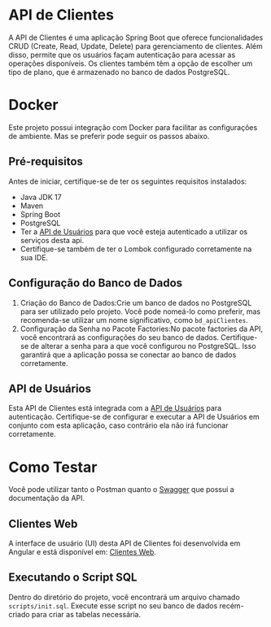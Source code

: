 # API de Clientes

A API de Clientes é uma aplicação Spring Boot que oferece funcionalidades CRUD (Create, Read, Update, Delete) para gerenciamento de clientes. Além disso, permite que os usuários façam autenticação para acessar as operações disponíveis. Os clientes também têm a opção de escolher um tipo de plano, que é armazenado no banco de dados PostgreSQL.

# Docker
Este projeto possui integração com Docker para facilitar as configurações de ambiente. Mas se preferir pode seguir os passos abaixo.

## Pré-requisitos

Antes de iniciar, certifique-se de ter os seguintes requisitos instalados:

- Java JDK 17
- Maven
- Spring Boot
- PostgreSQL
- Ter a [API de Usuários](https://github.com/Lucas-dev23/apiUsuarios) para que você esteja autenticado a utilizar os serviços desta api.
- Certifique-se também de ter o Lombok configurado corretamente na sua IDE.

## Configuração do Banco de Dados

1. Criação do Banco de Dados:Crie um banco de dados no PostgreSQL para ser utilizado pelo projeto. Você pode nomeá-lo como preferir, mas recomenda-se utilizar um nome significativo, como `bd_apiClientes`.
2. Configuração da Senha no Pacote Factories:No pacote factories da API, você encontrará as configurações do seu banco de dados. Certifique-se de alterar a senha para a que você configurou no PostgreSQL. Isso garantirá que a aplicação possa se conectar ao banco de dados corretamente.

## API de Usuários

Esta API de Clientes está integrada com a [API de Usuários](https://github.com/Lucas-dev23/apiUsuarios) para autenticação. Certifique-se de configurar e executar a API de Usuários em conjunto com esta aplicação, caso contrário ela não irá funcionar corretamente.

# Como Testar

Você pode utilizar tanto o Postman quanto o [Swagger](http://localhost:8081/swagger-ui/index.html) que possui a documentação da API.

## Clientes Web

A interface de usuário (UI) desta API de Clientes foi desenvolvida em Angular e está disponível em: [Clientes Web](https://github.com/Lucas-dev23/clientesWeb).

## Executando o Script SQL

Dentro do diretório do projeto, você encontrará um arquivo chamado `scripts/init.sql`. Execute esse script no seu banco de dados recém-criado para criar as tabelas necessária.


